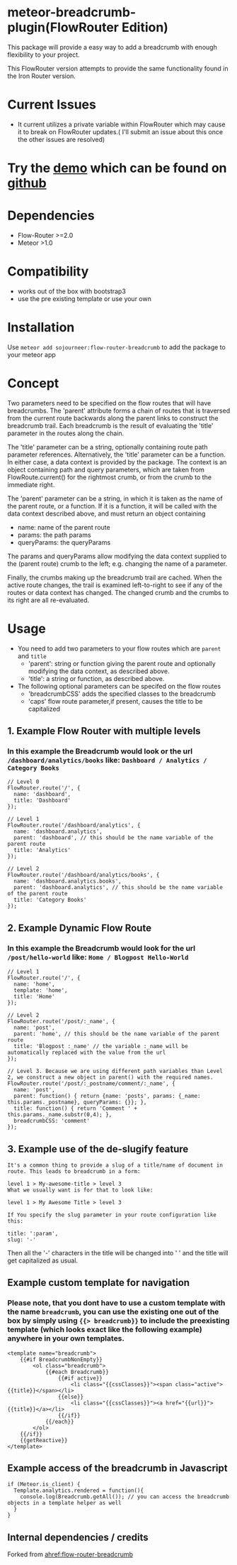 meteor-breadcrumb-plugin(FlowRouter Edition)
========================

This package will provide a easy way to add a breadcrumb with enough flexibility to your project.

This FlowRouter version attempts to provide the same functionality found in the Iron Router version.

# Current Issues

* It current utilizes a private variable within FlowRouter which may cause it to break on FlowRouter updates.( I'll submit an issue about this once the other issues are resolved)

# Try the [demo](http://meteor-breadcrumb-plugin-basic-example.meteor.com) which can be found on [github](https://github.com/rfox90/meteor-breadcrumb-plugin/tree/master/examples/basic)

# Dependencies

* Flow-Router >=2.0
* Meteor >1.0

# Compatibility

* works out of the box with bootstrap3
* use the pre existing template or use your own

# Installation

Use `meteor add sojourneer:flow-router-breadcrumb` to add the package to your meteor app

# Concept
Two parameters need to be specified on the flow routes that will have breadcrumbs.
The 'parent' attribute forms a chain of routes that is traversed from the current route backwards along the parent links to construct the breadcrumb trail.
Each breadcrumb is the result of evaluating the 'title' parameter in the routes along the chain.

The 'title' parameter can be a string, optionally containing route path parameter references.
Alternatively, the 'title' parameter can be a function. In either case, a data context is provided by the package.
The context is an object containing path and query parameters, which are taken from FlowRoute.current() for the rightmost crumb, or from the crumb to the immediate right. 

The 'parent' parameter can be a string, in which it is taken as the name of the parent route, or a function.
If it is a function, it will be called with the data context described above, and must return an object containing
* name: name of the parent route
* params: the path params
* queryParams: the queryParams

The params and queryParams allow modifying the data context supplied to the (parent route) crumb to the left; e.g. changing the name of a parameter.

Finally, the crumbs making up the breadcrumb trail are cached. When the active route changes, the trail is examined left-to-right to see if any of the routes or data context has changed.
The changed crumb and the crumbs to its right are all re-evaluated.

# Usage

* You need to add two parameters to your flow routes which are `parent` and `title`
    * 'parent': string or function giving the parent route and optionally modifying the data context, as described above.
    * 'title': a string or function, as described above.
* The following optional parameters can be specifed on the flow routes
    * 'breadcrumbCSS' adds the specified classes to the breadcrumb
    * 'caps' flow route parameter,if present, causes the title to be capitalized

## 1. Example Flow Router with multiple levels

### In this example the Breadcrumb would look or the url `/dashboard/analytics/books` like: `Dashboard / Analytics / Category Books`

```
// Level 0
FlowRouter.route('/', {
  name: 'dashboard',
  title: 'Dashboard'
});

// Level 1
FlowRouter.route('/dashboard/analytics', {
  name: 'dashboard.analytics',
  parent: 'dashboard', // this should be the name variable of the parent route
  title: 'Analytics'
});

// Level 2
FlowRouter.route('/dashboard/analytics/books', {
  name: 'dashboard.analytics.books',
  parent: 'dashboard.analytics', // this should be the name variable of the parent route
  title: 'Category Books'
});
```

## 2. Example Dynamic Flow Route

### In this example the Breadcrumb would look for the url `/post/hello-world` like: `Home / Blogpost Hello-World`

```
// Level 1
FlowRouter.route('/', {
  name: 'home',
  template: 'home',
  title: 'Home'
});

// Level 2
FlowRouter.route('/post/:_name', {
  name: 'post',
  parent: 'home', // this should be the name variable of the parent route
  title: 'Blogpost :_name' // the variable :_name will be automatically replaced with the value from the url
});

// Level 3. Because we are using different path variables than Level 2, we construct a new object in parent() with the required names.
FlowRouter.route('/post/:_postname/comment/:_name', {
  name: 'post',
  parent: function() { return {name: 'posts', params: {_name: this.params._postname}, queryParams: {}}; },
  title: function() { return 'Comment ' + this.params._name.substr(0,4); },
  breadcrumbCSS: 'comment'
});
```

## 3. Example use of the de-slugify feature
```
It's a common thing to provide a slug of a title/name of document in route. This leads to breadcrumb in a form:

level 1 > My-awesome-title > level 3
What we usually want is for that to look like:

level 1 > My Awesome Title > level 3

If You specify the slug parameter in your route configuration like this:

title: ':param',
slug: '-'
```
Then all the '-' characters in the title will be changed into ' ' and the title will get capitalized as usual.

## Example custom template for navigation

### Please note, that you dont have to use a custom template with the name `breadcrumb`, you can use the existing one out of the box by simply using `{{> breadcrumb}}` to include the preexisting template (which looks exact like the following example) anywhere in your own templates.

```
<template name="breadcrumb">
    {{#if BreadcrumbNonEmpty}}
        <ol class="breadcrumb">
            {{#each Breadcrumb}}
                {{#if active}}
                    <li class="{{cssClasses}}"><span class="active">{{title}}</span></li>
                {{else}}
                    <li class="{{cssClasses}}"><a href="{{url}}">{{title}}</a></li>
                {{/if}}
            {{/each}}
        </ol>
    {{/if}}
    {{getReactive}}
</template>
```

## Example access of the breadcrumb in Javascript

```
if (Meteor.is_client) {
  Template.analytics.rendered = function(){
    console.log(Breadcrumb.getAll()); // you can access the breadcrumb objects in a template helper as well
  }
}
```

## Internal dependencies / credits
Forked from [ahref:flow-router-breadcrumb](https://atmospherejs.com/ahref/flow-router-breadcrumb)

